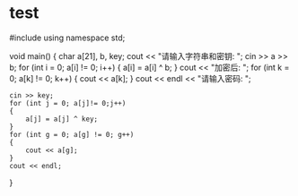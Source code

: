 # test
#include<iostream>
using namespace std;

void main()
{
	char a[21], b, key;
	cout << "请输入字符串和密钥: ";
	cin >> a >> b;
	for (int i = 0; a[i] != 0; i++)
	{
		a[i] = a[i] ^ b;
	}
	cout << "加密后: ";
	for (int k = 0; a[k] != 0; k++)
	{
		cout << a[k];
	}
	cout << endl << "请输入密码: ";

	cin >> key;
	for (int j = 0; a[j]!= 0;j++)
	{
		a[j] = a[j] ^ key;
	}
	for (int g = 0; a[g] != 0; g++)
	{
		cout << a[g];
	}
	cout << endl;
}
